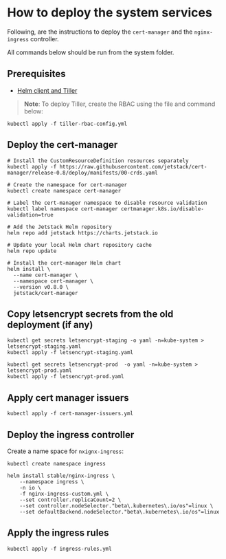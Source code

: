 # How to deploy the system services

Following, are the instructions to deploy the `cert-manager` and the `nginx-ingress` controller.

All commands below should be run from the system folder.

## Prerequisites

* [Helm client and Tiller](https://docs.microsoft.com/en-us/azure/aks/kubernetes-helm)

>**Note**: To deploy Tiller, create the RBAC using the file and command below:

```shell
kubectl apply -f tiller-rbac-config.yml
```

## Deploy the cert-manager

```shell
# Install the CustomResourceDefinition resources separately
kubectl apply -f https://raw.githubusercontent.com/jetstack/cert-manager/release-0.8/deploy/manifests/00-crds.yaml

# Create the namespace for cert-manager
kubectl create namespace cert-manager

# Label the cert-manager namespace to disable resource validation
kubectl label namespace cert-manager certmanager.k8s.io/disable-validation=true

# Add the Jetstack Helm repository
helm repo add jetstack https://charts.jetstack.io

# Update your local Helm chart repository cache
helm repo update

# Install the cert-manager Helm chart
helm install \
  --name cert-manager \
  --namespace cert-manager \
  --version v0.8.0 \
  jetstack/cert-manager
```

## Copy letsencrypt secrets from the old deployment (if any)

```shell
kubectl get secrets letsencrypt-staging -o yaml -n=kube-system > letsencrypt-staging.yaml
kubectl apply -f letsencrypt-staging.yaml

kubectl get secrets letsencrypt-prod  -o yaml -n=kube-system > letsencrypt-prod.yaml
kubectl apply -f letsencrypt-prod.yaml
```

## Apply cert manager issuers

```shell
kubectl apply -f cert-manager-issuers.yml
```

## Deploy the ingress controller

Create a name space for `nxignx-ingress`:

```shell
kubectl create namespace ingress
```

```shell
helm install stable/nginx-ingress \
    --namespace ingress \
    -n io \
    -f nginx-ingress-custom.yml \
    --set controller.replicaCount=2 \
    --set controller.nodeSelector."beta\.kubernetes\.io/os"=linux \
    --set defaultBackend.nodeSelector."beta\.kubernetes\.io/os"=linux
```

## Apply the ingress rules

```shell
kubectl apply -f ingress-rules.yml
```
